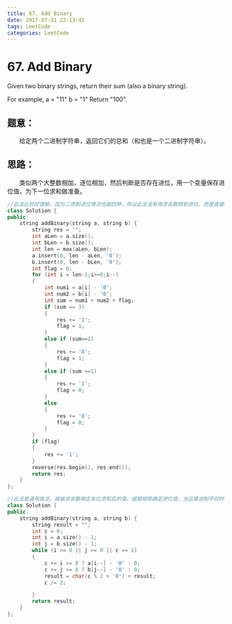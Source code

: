 ```yaml
---
title: 67. Add Binary
date: 2017-07-31 22:13:41
tags: LeetCode
categories: LeetCode
---
```


# 67. Add Binary

Given two binary strings, return their sum (also a binary string).

For example,
a = "11"
b = "1"
Return "100". 

<!--more-->

## 题意：

　　给定两个二进制字符串，返回它们的总和（和也是一个二进制字符串）。 

## 思路：

　　类似两个大整数相加，逐位相加，然后判断是否存在进位，用一个变量保存进位值，为下一位求和做准备。

```c++
//此法比较好理解，因为二进制进位情况也就四种，所以此法没有用求余数得到进位，而是直接条件判断决定进位和本文相加后的值
class Solution {
public:
	string addBinary(string a, string b) {
		string res = "";
		int aLen = a.size();
		int bLen = b.size();
		int len = max(aLen, bLen);
		a.insert(0, len - aLen, '0');
		b.insert(0, len - bLen, '0');
		int flag = 0;
		for (int i = len-1;i>=0;i--)
		{
			int num1 = a[i] - '0';
			int num2 = b[i] - '0';
			int sum = num1 + num2 + flag;
			if (sum == 3)
			{
				res += '1';
				flag = 1;
			}
			else if (sum==2)
			{
				res += '0';
				flag = 1;
			}
			else if (sum ==1)
			{
				res += '1';
				flag = 0;
			}
			else
			{
				res += '0';
				flag = 0;
			}
		}
		if (flag)
		{
			res += '1';
		}
		reverse(res.begin(), res.end());
		return res;
	}
};
```

```c++
//此法是通用做法，根据求余数确定本位求和后的值，根据相除确定进位值，当运算进制不同时，直接更改进制基数即可
class Solution {
public:
	string addBinary(string a, string b) {
		string result = "";
		int c = 0;
		int i = a.size() - 1;
		int j = b.size() - 1;
		while (i >= 0 || j >= 0 || c == 1)
		{
			c += i >= 0 ? a[i--] - '0' : 0;
			c += j >= 0 ? b[j--] - '0' : 0;
			result = char(c % 2 + '0') + result;
			c /= 2;

		}
		return result;
	}
};

```


